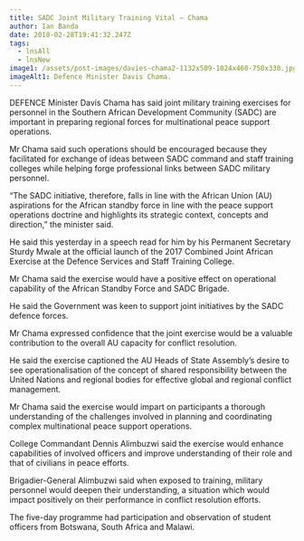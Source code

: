 ```yaml
---
title: SADC Joint Military Training Vital – Chama
author: Ian Banda
date: 2018-02-28T19:41:32.247Z
tags:
  - lnsAll
  - lnsNew
image1: /assets/post-images/davies-chama2-1132x509-1024x460-750x330.jpg
imageAlt1: Defence Minister Davis Chama.
---
```

<!--StartFragment-->

DEFENCE Minister Davis Chama has said joint military training exercises for personnel in the Southern African Development Community (SADC) are important in preparing regional forces for multinational peace support operations.

Mr Chama said such operations should be encouraged because they facilitated for exchange of ideas between SADC command and staff training colleges while helping forge professional links between SADC military personnel.

“The SADC initiative, therefore, falls in line with the African Union (AU) aspirations for the African standby force in line with the peace support operations doctrine and highlights its strategic context, concepts and direction,” the minister said.

He said this yesterday in a speech read for him by his Permanent Secretary Sturdy Mwale at the official launch of the 2017 Combined Joint African Exercise at the Defence Services and Staff Training College.

Mr Chama said the exercise would have a positive effect on operational capability of the African Standby Force and SADC Brigade.

He said the Government was keen to support joint initiatives by the SADC defence forces.

Mr Chama expressed confidence that the joint exercise would be a valuable contribution to the overall AU capacity for conflict resolution.

He said the exercise captioned the AU Heads of State Assembly’s desire to see operationalisation of the concept of shared responsibility between the United Nations and regional bodies for effective global and regional conflict management.

Mr Chama said the exercise would impart on participants a thorough understanding of the challenges involved in planning and coordinating complex multinational peace support operations.

College Commandant Dennis Alimbuzwi said the exercise would enhance capabilities of involved officers and improve understanding of their role and that of civilians in peace efforts.

Brigadier-General Alimbuzwi said when exposed to training, military personnel would deepen their understanding, a situation which would impact positively on their performance in conflict resolution efforts.

The five-day programme had participation and observation of student officers from Botswana, South Africa and Malawi.

<!--EndFragment-->